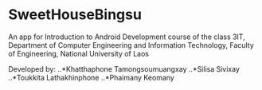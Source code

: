 # SweetHouseBingsu
An app for Introduction to Android Development course of the class 3IT, Department of Computer Engineering and Information Technology, Faculty of Engineering, National University of Laos

Developed by:
..*Khatthaphone Tamongsoumuangxay
..*Silisa Sivixay
..*Toukkita	Lathakhinphone
..*Phaimany	Keomany
